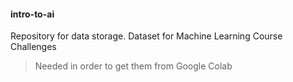 #### intro-to-ai
Repository for data storage.
Dataset for Machine Learning Course Challenges
> Needed in order to get them from Google Colab
